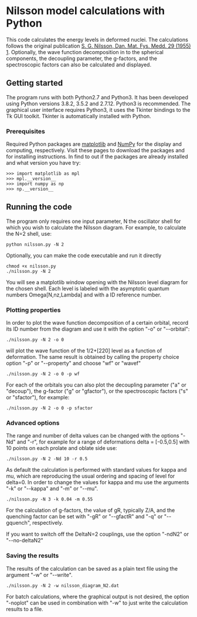 # Nilsson model calculations with Python

This code calculates the energy levels in deformed nuclei. The calculations follows the original publication [S. G. Nilsson, Dan. Mat. Fys. Medd. 29 (1955) 1](http://cds.cern.ch/record/212345).
Optionally, the wave function decomposition in to the spherical components, the decoupling parameter, the g-factors, and the spectroscopic factors can also be calculated and displayed.

## Getting started

The program runs with both Python2.7 and Python3. It has been developed using Python versions 3.8.2, 3.5.2 and 2.7.12. Python3 is recommended. The graphical user interface requires Python3, it uses the Tkinter bindings to the Tk GUI toolkit. Tkinter is automatically installed with Python.

### Prerequisites

Required Python packages are [matplotlib](https://matplotlib.org/) and [NumPy](https://numpy.org/) for the display and computing, respectively. Visit these pages to download the packages and for installing instructions. In find to out if the packages are already installed and what version you have try:

```
>>> import matplotlib as mpl
>>> mpl.__version__
>>> import numpy as np 
>>> np.__version__
```

## Running the code

The program only requires one input parameter, N the oscillator shell for which you wish to calculate the Nilsson diagram. For example, to calculate the N=2 shell, use:

```
python nilsson.py -N 2
```

Optionally, you can make the code executable and run it directly

```
chmod +x nilsson.py
./nilsson.py -N 2
```

You will see a matplotlib window opening with the Nilsson level diagram for the chosen shell. Each level is labeled with the asymptotic quantum numbers Omega[N,nz,Lambda] and with a ID reference number.

### Plotting properties

In order to plot the wave function decomposition of a certain orbital, record its ID number from the diagram and use it with the option "-o" or "--orbital":
```
./nilsson.py -N 2 -o 0
```
will plot the wave function of the 1/2+[220] level as a function of deformation.
The same result is obtained by calling the property choice option "-p" or "--property" and choose "wf" or "wavef"
```
./nilsson.py -N 2 -o 0 -p wf
```

For each of the orbitals you can also plot the decoupling parameter ("a" or "decoup"), the g-factor ("g" or "gfactor"), or the spectroscopic factors ("s" or "sfactor"), for example:
```
./nilsson.py -N 2 -o 0 -p sfactor
```

### Advanced options

The range and number of delta values can be changed with the options "-Nd" and "-r", for example for a range of deformations delta = [-0.5,0.5] with 10 points on each prolate and oblate side use:
```
./nilsson.py -N 2 -Nd 10 -r 0.5
```

As default the calculation is performed with standard values for kappa and mu, which are reproducing the usual ordering and spacing of level for delta=0. In order to change the values for kappa and mu use the arguments "-k" or "--kappa" and "-m" or "--mu".

```
./nilsson.py -N 3 -k 0.04 -m 0.55
```

For the calculation of g-factors, the value of gR, typically Z/A, and the quenching factor can be set with "-gR" or "--gfactR" and "-q" or "--gquench", respectively.

If you want to switch off the DeltaN=2 couplings, use the option "-ndN2" or "--no-deltaN2"

### Saving the results

The results of the calculation can be saved as a plain text file using the argument "-w" or "--write".

```
./nilsson.py -N 2 -w nilsson_diagram_N2.dat	
```

For batch calculations, where the graphical output is not desired, the option "-noplot" can be used in combination with "-w" to just write the calculation results to a file.



